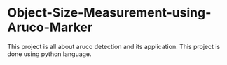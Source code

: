 # Object-Size-Measurement-using-Aruco-Marker
This project is all about aruco detection and its application. This project is done using python language.
